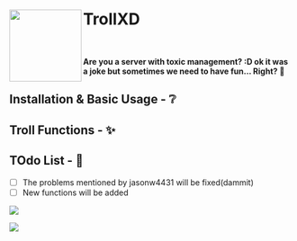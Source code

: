 <h1>TrollXD<img src="https://raw.githubusercontent.com/nxpinhum5326/TrollXD/main/troll_face.png" height="128" width="128" align="left" alt=""></h1><br>

<b>Are you a server with toxic management? :D ok it was a joke but sometimes we need to have fun... Right? 🤡</b>

## Installation & Basic Usage - ❔

## Troll Functions - ✨

## TOdo List - 📝
- [ ] The problems mentioned by jasonw4431 will be fixed(dammit)
- [ ] New functions will be added

[![](https://poggit.pmmp.io/shield.state/TrollXD)](https://poggit.pmmp.io/p/TrollXD)

[![](https://poggit.pmmp.io/shield.dl.total/TrollXD)](https://poggit.pmmp.io/p/TrollXD)
